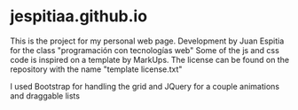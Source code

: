 # jespitiaa.github.io
This is the project for my personal web page. 
Development by Juan Espitia for the class "programación con tecnologías web" 
Some of the js and css code is inspired on a template by MarkUps. The license can be found on the repository with the name "template license.txt"

I used Bootstrap for handling the grid and JQuery for a couple animations and draggable lists
